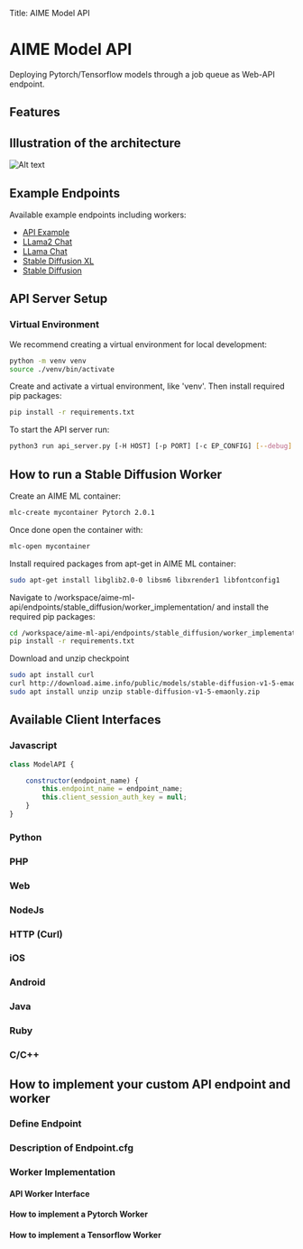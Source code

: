 Title: AIME Model API

# AIME Model API

Deploying Pytorch/Tensorflow models through a job queue as Web-API endpoint. 

## Features

## Illustration of the architecture

![Alt text](./doc/images/image.jpg "title")


## Example Endpoints

Available example endpoints including workers:

* [API Example](/example_api/index.html)
* [LLama2 Chat](/llama2_chat.html)
* [LLama Chat](/llama_chat.html)
* [Stable Diffusion XL](/sdxl-txt2img/)
* [Stable Diffusion](/stable_diffusion_txt2img.html)


## API Server Setup

### Virtual Environment

We recommend creating a virtual environment for local development:
```bash
python -m venv venv
source ./venv/bin/activate
```

Create and activate a virtual environment, like 'venv'. Then install required pip packages:

```bash
pip install -r requirements.txt
```

To start the API server run:

```bash
python3 run api_server.py [-H HOST] [-p PORT] [-c EP_CONFIG] [--debug]
```


## How to run a Stable Diffusion Worker

Create an AIME ML container:

```bash
mlc-create mycontainer Pytorch 2.0.1
```

Once done open the container with:

```bash
mlc-open mycontainer
```

Install required packages from apt-get in AIME ML container:
```bash
sudo apt-get install libglib2.0-0 libsm6 libxrender1 libfontconfig1
```
Navigate to /workspace/aime-ml-api/endpoints/stable_diffusion/worker_implementation/ and install the required pip packages:
```bash
cd /workspace/aime-ml-api/endpoints/stable_diffusion/worker_implementation/
pip install -r requirements.txt
```
Download and unzip checkpoint
```bash
sudo apt install curl
curl http://download.aime.info/public/models/stable-diffusion-v1-5-emaonly.zip
sudo apt install unzip unzip stable-diffusion-v1-5-emaonly.zip
```


## Available Client Interfaces

### Javascript

```js
class ModelAPI {

	constructor(endpoint_name) {
	    this.endpoint_name = endpoint_name;
	    this.client_session_auth_key = null;
	}
}
```

### Python

### PHP

### Web

### NodeJs

### HTTP (Curl)

### iOS

### Android

### Java

### Ruby

### C/C++


## How to implement your custom API endpoint and worker

### Define Endpoint

### Description of Endpoint.cfg

### Worker Implementation

#### API Worker Interface

#### How to implement a Pytorch Worker

#### How to implement a Tensorflow Worker
